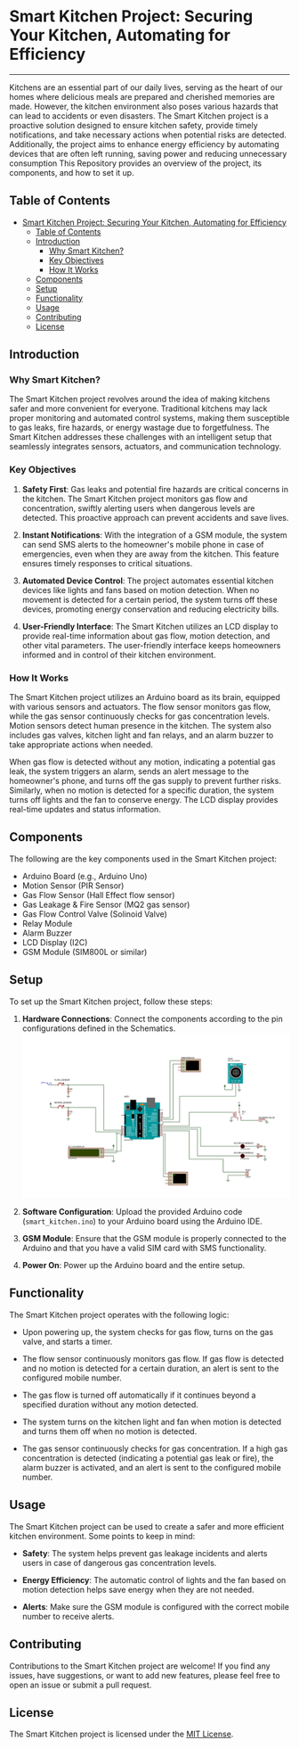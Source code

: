 # Smart Kitchen Project: Securing Your Kitchen, Automating for Efficiency

---

Kitchens are an essential part of our daily lives, serving as the heart of our
homes where delicious meals are prepared and cherished memories are made.
However, the kitchen environment also poses various hazards that can lead to
accidents or even disasters. The Smart Kitchen project is a proactive solution
designed to ensure kitchen safety, provide timely notifications, and take
necessary actions when potential risks are detected. Additionally, the project
aims to enhance energy efficiency by automating devices that are often left
running, saving power and reducing unnecessary consumption This Repository
provides an overview of the project, its components, and how to set it up.

## Table of Contents

- [Smart Kitchen Project: Securing Your Kitchen, Automating for Efficiency](#smart-kitchen-project-securing-your-kitchen-automating-for-efficiency)
  - [Table of Contents](#table-of-contents)
  - [Introduction](#introduction)
    - [Why Smart Kitchen?](#why-smart-kitchen)
    - [Key Objectives](#key-objectives)
    - [How It Works](#how-it-works)
  - [Components](#components)
  - [Setup](#setup)
  - [Functionality](#functionality)
  - [Usage](#usage)
  - [Contributing](#contributing)
  - [License](#license)

## Introduction

### Why Smart Kitchen?

The Smart Kitchen project revolves around the idea of making kitchens safer and
more convenient for everyone. Traditional kitchens may lack proper monitoring
and automated control systems, making them susceptible to gas leaks, fire
hazards, or energy wastage due to forgetfulness. The Smart Kitchen addresses
these challenges with an intelligent setup that seamlessly integrates sensors,
actuators, and communication technology.

### Key Objectives

1. **Safety First**: Gas leaks and potential fire hazards are critical concerns
   in the kitchen. The Smart Kitchen project monitors gas flow and
   concentration, swiftly alerting users when dangerous levels are detected.
   This proactive approach can prevent accidents and save lives.

2. **Instant Notifications**: With the integration of a GSM module, the system
   can send SMS alerts to the homeowner's mobile phone in case of emergencies,
   even when they are away from the kitchen. This feature ensures timely
   responses to critical situations.

3. **Automated Device Control**: The project automates essential kitchen devices
   like lights and fans based on motion detection. When no movement is detected
   for a certain period, the system turns off these devices, promoting energy
   conservation and reducing electricity bills.

4. **User-Friendly Interface**: The Smart Kitchen utilizes an LCD display to
   provide real-time information about gas flow, motion detection, and other
   vital parameters. The user-friendly interface keeps homeowners informed and
   in control of their kitchen environment.

### How It Works

The Smart Kitchen project utilizes an Arduino board as its brain, equipped with
various sensors and actuators. The flow sensor monitors gas flow, while the gas
sensor continuously checks for gas concentration levels. Motion sensors detect
human presence in the kitchen. The system also includes gas valves, kitchen
light and fan relays, and an alarm buzzer to take appropriate actions when
needed.

When gas flow is detected without any motion, indicating a potential gas leak,
the system triggers an alarm, sends an alert message to the homeowner's phone,
and turns off the gas supply to prevent further risks. Similarly, when no motion
is detected for a specific duration, the system turns off lights and the fan to
conserve energy. The LCD display provides real-time updates and status
information.

## Components

The following are the key components used in the Smart Kitchen project:

-   Arduino Board (e.g., Arduino Uno)
-   Motion Sensor (PIR Sensor)
-   Gas Flow Sensor (Hall Effect flow sensor)
-   Gas Leakage & Fire Sensor (MQ2 gas sensor)
-   Gas Flow Control Valve (Solinoid Valve)
-   Relay Module
-   Alarm Buzzer
-   LCD Display (I2C)
-   GSM Module (SIM800L or similar)

## Setup

To set up the Smart Kitchen project, follow these steps:

1. **Hardware Connections**: Connect the components according to the pin
   configurations defined in the Schematics.
   ![Schematics](./Schematics/schematic.jpg)

2. **Software Configuration**: Upload the provided Arduino code
   (`smart_kitchen.ino`) to your Arduino board using the Arduino IDE.

3. **GSM Module**: Ensure that the GSM module is properly connected to the
   Arduino and that you have a valid SIM card with SMS functionality.

4. **Power On**: Power up the Arduino board and the entire setup.

## Functionality

The Smart Kitchen project operates with the following logic:

-   Upon powering up, the system checks for gas flow, turns on the gas valve,
    and starts a timer.

-   The flow sensor continuously monitors gas flow. If gas flow is detected and
    no motion is detected for a certain duration, an alert is sent to the
    configured mobile number.

-   The gas flow is turned off automatically if it continues beyond a specified
    duration without any motion detected.

-   The system turns on the kitchen light and fan when motion is detected and
    turns them off when no motion is detected.

-   The gas sensor continuously checks for gas concentration. If a high gas
    concentration is detected (indicating a potential gas leak or fire), the
    alarm buzzer is activated, and an alert is sent to the configured mobile
    number.

## Usage

The Smart Kitchen project can be used to create a safer and more efficient
kitchen environment. Some points to keep in mind:

-   **Safety**: The system helps prevent gas leakage incidents and alerts users
    in case of dangerous gas concentration levels.

-   **Energy Efficiency**: The automatic control of lights and the fan based on
    motion detection helps save energy when they are not needed.

-   **Alerts**: Make sure the GSM module is configured with the correct mobile
    number to receive alerts.

## Contributing

Contributions to the Smart Kitchen project are welcome! If you find any issues,
have suggestions, or want to add new features, please feel free to open an issue
or submit a pull request.

## License

The Smart Kitchen project is licensed under the [MIT License](LICENSE).
